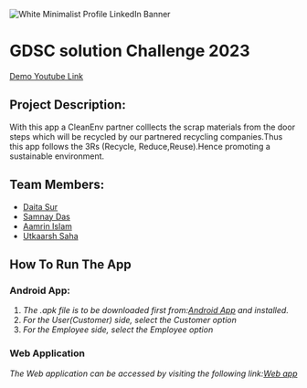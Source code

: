 
![White Minimalist Profile LinkedIn Banner](https://user-images.githubusercontent.com/68693240/228889405-a6ac383e-c61c-49b2-891e-f2d21d9754b7.png)


**GDSC solution Challenge 2023**
==============================

[Demo Youtube Link](https://youtu.be/2XJLUvn2-Cs)


**Project Description:**
----------------------
  With this app a CleanEnv partner colllects the  scrap materials from the door steps which will be recycled by our partnered recycling companies.Thus this app follows the 3Rs (Recycle, Reduce,Reuse).Hence promoting a sustainable environment.
  
**Team Members:**
-----------------

*   [Daita Sur](https://github.com/daita-sur)
*   [Samnay Das](https://github.com/sanmay321)
*   [Aamrin Islam](https://github.com/aamrin786)
*   [Utkaarsh Saha](https://github.com/Kishou-Arima)

  

**How To Run The App**
----------------------

### **Android App:**

1.  _The .apk file is to be downloaded first from:[Android App](app/app-debug.apk) and installed._
2.  _For the User(Customer) side, select the Customer option_
3.  _For the Employee side, select the Employee option_


### **Web Application**

_The Web application can be accessed by visiting the following link:[Web app](https://cleanenv.app/)_


